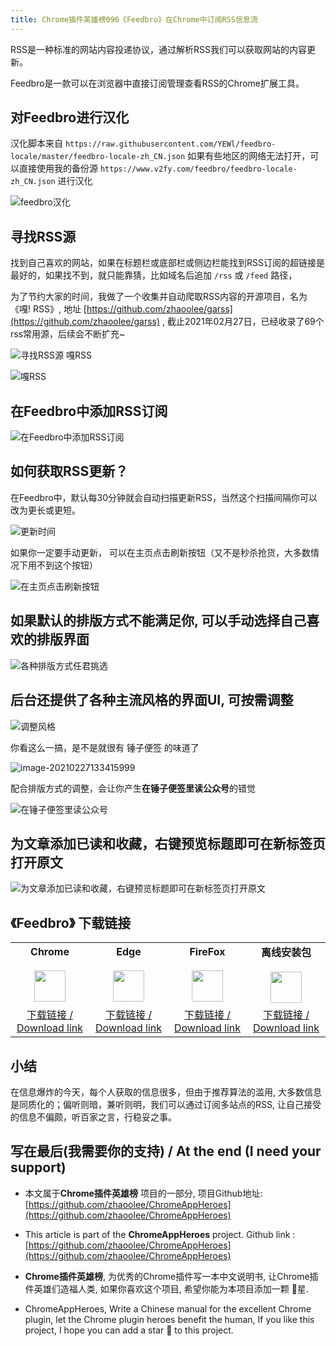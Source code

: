 ```yaml
---
title: Chrome插件英雄榜096《Feedbro》在Chrome中订阅RSS信息流
---
```




RSS是一种标准的网站内容投递协议，通过解析RSS我们可以获取网站的内容更新。

Feedbro是一款可以在浏览器中直接订阅管理查看RSS的Chrome扩展工具。

## 对Feedbro进行汉化



汉化脚本来自 `https://raw.githubusercontent.com/YEWl/feedbro-locale/master/feedbro-locale-zh_CN.json` 如果有些地区的网络无法打开，可以直接使用我的备份源 `https://www.v2fy.com/feedbro/feedbro-locale-zh_CN.json`  进行汉化



![feedbro汉化](https://cdn.fangyuanxiaozhan.com/assets/1614400974027JJFGJZhE.gif)





## 寻找RSS源



找到自己喜欢的网站，如果在标题栏或底部栏或侧边栏能找到RSS订阅的超链接是最好的，如果找不到，就只能靠猜，比如域名后追加 `/rss` 或 `/feed` 路径，

为了节约大家的时间，我做了一个收集并自动爬取RSS内容的开源项目，名为《嘎! RSS》, 地址 [https://github.com/zhaoolee/garss](https://github.com/zhaoolee/garss) , 截止2021年02月27日，已经收录了69个rss常用源，后续会不断扩充~



![寻找RSS源 嘎RSS](https://cdn.fangyuanxiaozhan.com/assets/1614401970864zyKSKcFT.png)



![嘎RSS](https://cdn.fangyuanxiaozhan.com/assets/1614402037481YcFdBKCJ.png)



## 在Feedbro中添加RSS订阅



![在Feedbro中添加RSS订阅](https://cdn.fangyuanxiaozhan.com/assets/1614402875585y8xGtc50.gif)





## 如何获取RSS更新？



在Feedbro中，默认每30分钟就会自动扫描更新RSS，当然这个扫描间隔你可以改为更长或更短。

![更新时间](https://cdn.fangyuanxiaozhan.com/assets/1614403260499FHC7wy0h.png)



如果你一定要手动更新， 可以在主页点击刷新按钮（又不是秒杀抢货，大多数情况下用不到这个按钮）



![在主页点击刷新按钮](https://cdn.fangyuanxiaozhan.com/assets/1614403460084kb0NnEcQ.png)



## 如果默认的排版方式不能满足你, 可以手动选择自己喜欢的排版界面



![各种排版方式任君挑选](https://cdn.fangyuanxiaozhan.com/assets/1614403716568Y8wCjpAW.png)



## 后台还提供了各种主流风格的界面UI, 可按需调整



![调整风格](https://cdn.fangyuanxiaozhan.com/assets/1614403983145PTYjS5yc.gif)



你看这么一搞，是不是就很有 锤子便签 的味道了



![image-20210227133415999](https://cdn.fangyuanxiaozhan.com/assets/1614404068396DcaKEiTk.png)



配合排版方式的调整，会让你产生**在锤子便签里读公众号**的错觉



![在锤子便签里读公众号](https://cdn.fangyuanxiaozhan.com/assets/1614404182306n7ewFMDZ.png)



## 为文章添加已读和收藏，右键预览标题即可在新标签页打开原文



![为文章添加已读和收藏，右键预览标题即可在新标签页打开原文](https://cdn.fangyuanxiaozhan.com/assets/1614404595090MdZnAedX.gif)






## 《Feedbro》 下载链接

<table style="table-layout: fixed;">
<tbody>
<tr>
<td><div style="text-align: center;"><div style="font-weight: bold">Chrome</div><br/><div><img  style="width:50px; height:auto;" src="https://www.v2fy.com/asset/0i/ChromeAppHeroes/page/001_markdown_here.assets/chromeappheroes-chrome-icon.png"/></div></div></td>
<td><div style="text-align: center;" ><div style="font-weight: bold">Edge</div><br/><div><img style="width:50px; height:auto;" src="https://www.v2fy.com/asset/0i/ChromeAppHeroes/page/001_markdown_here.assets/chromeappheroes-edge-icon.png"/></div></div></td>
<td><div style="text-align: center;" ><div style="font-weight: bold">FireFox</div><br/><div><img  style="width:50px; height:auto;" src="https://www.v2fy.com/asset/0i/ChromeAppHeroes/page/001_markdown_here.assets/chromeappheroes-firefox-icon.png"/></div></div></td>
<td><div style="text-align: center;" ><div style="font-weight: bold">离线安装包</div><br/><div><img  style="width:50px; height:auto;" src="https://www.v2fy.com/asset/0i/ChromeAppHeroes/page/001_markdown_here.assets/chromeappheroes-github-download.png"/></div></div></td>
</tr>
<tr>
<td>
<div style="text-align: center;">
<a  href="https://chrome.google.com/webstore/detail/feedbro/mefgmmbdailogpfhfblcnnjfmnpnmdfa">下载链接 / Download link</a>
</div>
</td>
<td>
<div style="text-align: center;">
<a href="https://microsoftedge.microsoft.com/addons/detail/feedbro/pdfbckdfhgaohcfdkcgpggcifmalimfd">下载链接 / Download link</a>
</div>
</td>
<td>
<div style="text-align: center;">
<a href="https://addons.mozilla.org/zh-CN/firefox/addon/feedbroreader/">下载链接 / Download link</a>
</div>
</td>
<td>
<div style="text-align: center;"><a  href="https://cdn.jsdelivr.net/gh/zhaoolee/ChromeAppHeroes/backup/096-feedbro.zip">下载链接 / Download link</a></div>
</td>
</tr>
</tbody>
</table>


## 小结



在信息爆炸的今天，每个人获取的信息很多，但由于推荐算法的滥用, 大多数信息是同质化的；偏听则暗，兼听则明，我们可以通过订阅多站点的RSS, 让自己接受的信息不偏颇，听百家之言，行稳妥之事。





## 写在最后(我需要你的支持) / At the end (I need your support)

- 本文属于**Chrome插件英雄榜** 项目的一部分, 项目Github地址: [https://github.com/zhaoolee/ChromeAppHeroes](https://github.com/zhaoolee/ChromeAppHeroes)


- This article is part of the **ChromeAppHeroes** project. Github link : [https://github.com/zhaoolee/ChromeAppHeroes](https://github.com/zhaoolee/ChromeAppHeroes) 

- **Chrome插件英雄榜**, 为优秀的Chrome插件写一本中文说明书, 让Chrome插件英雄们造福人类, 如果你喜欢这个项目, 希望你能为本项目添加一颗 🌟星.

- ChromeAppHeroes, Write a Chinese manual for the excellent Chrome plugin, let the Chrome plugin heroes benefit the human, If you like this project, I hope you can add a star 🌟 to this project.

